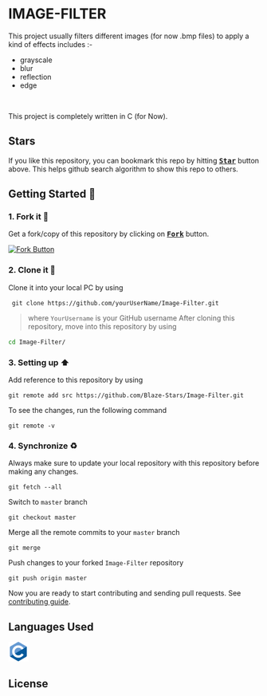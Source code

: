 # IMAGE-FILTER

This project usually filters different images (for now .bmp files) to apply a kind of effects includes :-</br>
+ grayscale
+ blur
+ reflection
+ edge 
</br>

This project is completely written in C (for Now).

## Stars

If you like this repository, you can bookmark this repo by hitting <a class="github-button" href="https://github.com/Himanshu40/Sorting-Algorithm" data-icon="octicon-star" data-size="large" data-show-count="true" aria-label="Star Himanshu40/Sorting-Algorithm on GitHub"><kbd><b>Star</b></kbd></a> button above. This helps github search algorithm to show this repo to others.

## Getting Started :scroll:

### 1. Fork it :fork_and_knife:

Get a fork/copy of this repository by clicking on <a href="https://github.com/Himanshu40/Sorting-Algorithm/fork"><kbd><b>Fork</b></kbd></a> button.

[![Fork Button](https://help.github.com/assets/images/help/repository/fork_button.jpg)](https://github.com/Himanshu40/Sorting-Algorithm/fork)

### 2. Clone it :busts_in_silhouette:

Clone it into your local PC by using

```git
 git clone https://github.com/yourUserName/Image-Filter.git
```
> where `YourUsername` is your GitHub username
After cloning this repository, move into this repository by using

```sh
cd Image-Filter/
```

### 3. Setting up :arrow_up:

Add reference to this repository by using

```git
git remote add src https://github.com/Blaze-Stars/Image-Filter.git
```

To see the changes, run the following command

```git
git remote -v
```

### 4. Synchronize :recycle:

Always make sure to update your local repository with this repository before making any changes.

```git
git fetch --all
```

Switch to `master` branch

```git
git checkout master
```

Merge all the remote commits to your `master` branch

```git
git merge
```

Push changes to your forked `Image-Filter` repository

```git
git push origin master
```

Now you are ready to start contributing and sending pull requests. See [contributing guide](https://github.com/chandrakant100/Image-Filter/blob/main/CONTRIBUTING.md).


## Languages Used

<p align="left"> <a href="https://www.cprogramming.com/" target="_blank"> <img src="https://raw.githubusercontent.com/devicons/devicon/master/icons/c/c-original.svg" alt="c" width="40" height="40"/> </a></p>

## License
